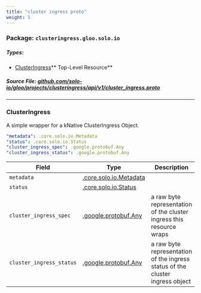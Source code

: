 ```yaml
---
title: "cluster ingress proto"
weight: 5
---
```

<!-- Code generated by solo-kit. DO NOT EDIT. -->

### Package: `clusteringress.gloo.solo.io` 
##### Types:


- [ClusterIngress](#ClusterIngress)** Top-Level Resource**
  



##### Source File: [github.com/solo-io/gloo/projects/clusteringress/api/v1/cluster_ingress.proto](https://github.com/solo-io/gloo/blob/master/projects/clusteringress/api/v1/cluster_ingress.proto)





---
### <a name="ClusterIngress">ClusterIngress</a>

 
A simple wrapper for a kNative ClusterIngress Object.

```yaml
"metadata": .core.solo.io.Metadata
"status": .core.solo.io.Status
"cluster_ingress_spec": .google.protobuf.Any
"cluster_ingress_status": .google.protobuf.Any

```

| Field | Type | Description | Default |
| ----- | ---- | ----------- |----------- | 
| `metadata` | [.core.solo.io.Metadata](../../../../../solo-kit/api/v1/metadata.proto.sk.md#Metadata) |  |  |
| `status` | [.core.solo.io.Status](../../../../../solo-kit/api/v1/status.proto.sk.md#Status) |  |  |
| `cluster_ingress_spec` | [.google.protobuf.Any](https://developers.google.com/protocol-buffers/docs/reference/csharp/class/google/protobuf/well-known-types/any) | a raw byte representation of the cluster ingress this resource wraps |  |
| `cluster_ingress_status` | [.google.protobuf.Any](https://developers.google.com/protocol-buffers/docs/reference/csharp/class/google/protobuf/well-known-types/any) | a raw byte representation of the ingress status of the cluster ingress object |  |





<!-- Start of HubSpot Embed Code -->
<script type="text/javascript" id="hs-script-loader" async defer src="//js.hs-scripts.com/5130874.js"></script>
<!-- End of HubSpot Embed Code -->
